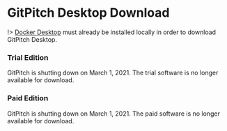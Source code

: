 # GitPitch Desktop Download

!> [Docker Desktop](https://www.docker.com/products/docker-desktop) must already be installed locally in order to download GitPitch Desktop.

### Trial Edition

GitPitch is shutting down on March 1, 2021. The trial software is no longer available for download.

### Paid Edition

GitPitch is shutting down on March 1, 2021. The paid software is no longer available for download.

